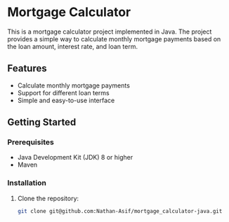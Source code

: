 # Mortgage Calculator

This is a mortgage calculator project implemented in Java. The project provides a simple way to calculate monthly mortgage payments based on the loan amount, interest rate, and loan term.

## Features

- Calculate monthly mortgage payments
- Support for different loan terms
- Simple and easy-to-use interface

## Getting Started

### Prerequisites

- Java Development Kit (JDK) 8 or higher
- Maven

### Installation

1. Clone the repository:
   ```bash
   git clone git@github.com:Nathan-Asif/mortgage_calculator-java.git
